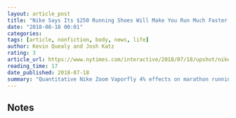 ```yaml
---
layout: article_post
title: "Nike Says Its $250 Running Shoes Will Make You Run Much Faster. What if That's Actually True?"
date: "2018-08-18 00:01"
categories:
tags: [article, nonfiction, body, news, life]
author: Kevin Quealy and Josh Katz
rating: 3
article_url: https://www.nytimes.com/interactive/2018/07/18/upshot/nike-vaporfly-shoe-strava.html?mtrref=getpocket.com
reading_time: 17
date_published: 2018-07-18
summary: "Quantitative Nike Zoom Vaporfly 4% effects on marathon running performance."
---
```


## Notes
